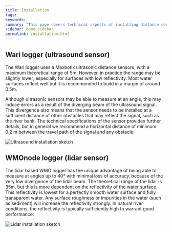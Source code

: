 ```yaml
---
title: Installation
tags:
keywords:
summary: "This page covers technical aspects of installing distance sensors for non-contact river stage monitoring"
sidebar: home_sidebar
permalink: installation.html
---
```


## Wari logger (ultrasound sensor)

The Wari logger uses a Maxbotix ultrasonic distance sensors, with a maximum theoretical range of 5m. However, in practice the range may be slightly lower, especially for surfaces with low reflectivity. Most water surfaces reflect well but it is recommended to build in a margin of around 0.5m.

Although ultrasonic sensors may be able to measure at an angle, this may induce errors as a result of the diverging beam of the ultrasound signal. This divergence also means that the sensor needs to be installed at a sufficient distance of other obstacles that may reflect the signal, such as the river bank. The technical specifications of the sensor provides further details, but in general we recommend a horizontal distance of minimum 0.2&nbsp;m between the travel path of the signal and any obstacle:

![Ultrasound installation sketch](images/installation_US.png "Wari installation")


## WMOnode logger (lidar sensor)

The lidar based WMO logger has the unique advantage of being able to measure at angles up to 40&deg; with minimal loss of accuracy, because of the very low divergence of the lidar beam. The theoretical range of the lidar is 35m, but this is more dependent on the reflectivity of the water surface. This reflectivity is lowest for a perfectly smooth water surface and fully transparent water. Any surface roughness or impurities in the water (such as sediment) will increase the reflectivity strongly. In natural river conditions, the reflectivity is typically sufficiently high to warrant good performance:

![Lidar installation sketch](images/installation_lidar.png "WMOnode installation")

